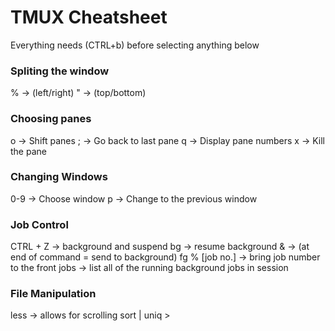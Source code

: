 
# TMUX Cheatsheet

Everything needs (CTRL+b) before selecting anything below

### Spliting the window
% -> (left/right)
" -> (top/bottom)

### Choosing panes
o -> Shift panes
; -> Go back to last pane
q -> Display pane numbers
x -> Kill the pane

### Changing Windows
0-9 -> Choose window
p -> Change to the previous window

### Job Control
CTRL + Z -> background and suspend
bg -> resume background
& -> (at end of command = send to background)
fg % [job no.] -> bring job number to the front
jobs -> list all of the running background jobs in session

### File Manipulation
less <filename> -> allows for scrolling
sort <text file> | uniq > <new file>
